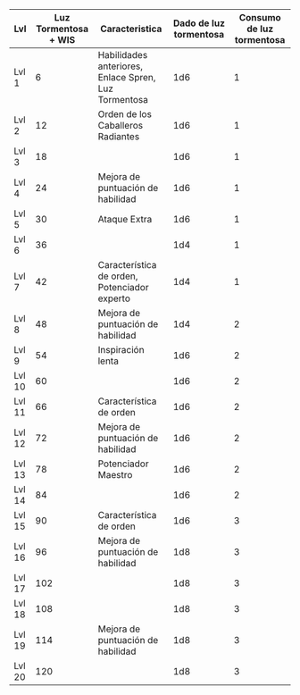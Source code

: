 
| Lvl | Luz Tormentosa + WIS | Caracteristica | Dado de luz tormentosa | Consumo de luz tormentosa |
| ---- | ---- | ---- | ---- | ---- |
| Lvl 1 | 6 | Habilidades anteriores, Enlace Spren, Luz Tormentosa | 1d6 | 1 |
| Lvl 2 | 12 | Orden de los Caballeros Radiantes | 1d6 | 1 |
| Lvl 3 | 18 |  | 1d6 | 1 |
| Lvl 4 | 24 | Mejora de puntuación de habilidad | 1d6 | 1 |
| Lvl 5 | 30 | Ataque Extra | 1d6 | 1 |
| Lvl 6 | 36 |  | 1d4 | 1 |
| Lvl 7 | 42 | Característica de orden, Potenciador experto | 1d4 | 1 |
| Lvl 8 | 48 | Mejora de puntuación de habilidad | 1d4 | 2 |
| Lvl 9 | 54 | Inspiración lenta | 1d6 | 2 |
| Lvl 10 | 60 |  | 1d6 | 2 |
| Lvl 11 | 66 | Característica de orden | 1d6 | 2 |
| Lvl 12 | 72 | Mejora de puntuación de habilidad | 1d6 | 2 |
| Lvl 13 | 78 | Potenciador Maestro | 1d6 | 2 |
| Lvl 14 | 84 |  | 1d6 | 2 |
| Lvl 15 | 90 | Característica de orden | 1d6 | 3 |
| Lvl 16 | 96 | Mejora de puntuación de habilidad | 1d8 | 3 |
| Lvl 17 | 102 |  | 1d8 | 3 |
| Lvl 18 | 108 |  | 1d8 | 3 |
| Lvl 19 | 114 | Mejora de puntuación de habilidad | 1d8 | 3 |
| Lvl 20 | 120 |  | 1d8 | 3 |

